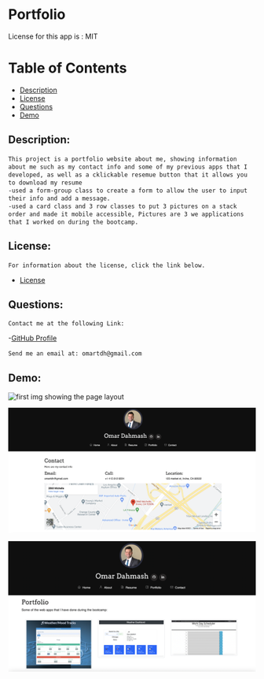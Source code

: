 # Portfolio

License for this app is : MIT

# Table of Contents

- [Description](#description)
- [License](#license)
- [Questions](#questions)
- [Demo](#demo)

## Description:
    This project is a portfolio website about me, showing information about me such as my contact info and some of my previous apps that I developed, as well as a cklickable resemue button that it allows you to download my resume 
    -used a form-group class to create a form to allow the user to input their info and add a message.
    -used a card class and 3 row classes to put 3 pictures on a stack order and made it mobile accessible, Pictures are 3 we applications that I worked on during the bootcamp. 

## License:
    For information about the license, click the link below.

- [License](https://opensource.org/license/random)

## Questions:
    Contact me at the following Link:

-[GitHub Profile](https://github.com/omartdh)

    Send me an email at: omartdh@gmail.com

## Demo:

![first img showing the page layout](images/read_me_image1.jpg)


![Second img showing the Contact layout](images/read_me_image2.jpg)


![Third img showing the Portfolio layout](images/read_me_image3.jpg)